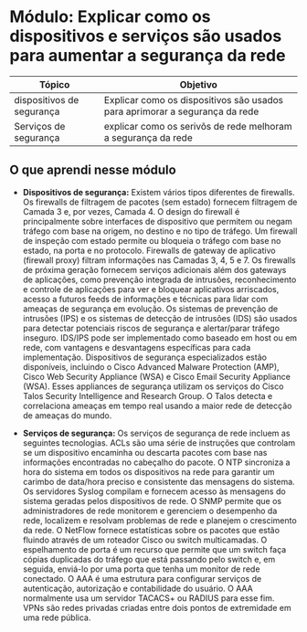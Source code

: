 # Módulo: Explicar como os dispositivos e serviços são usados para aumentar a segurança da rede

|Tópico               |         Objetivo          |
|---------------------|---------------------------|
|dispositivos de segurança | Explicar como os dispositivos são usados para aprimorar a segurança da rede |
|Serviços de segurança| explicar como os serivõs de rede melhoram a segurança da rede|

## O que aprendi nesse módulo

- **Dispositivos de segurança:** Existem vários tipos diferentes de firewalls. Os firewalls de filtragem de pacotes (sem estado) fornecem filtragem de Camada 3 e, por vezes, Camada 4. O design do firewall é principalmente sobre interfaces de dispositivo que permitem ou negam tráfego com base na origem, no destino e no tipo de tráfego. Um firewall de inspeção com estado permite ou bloqueia o tráfego com base no estado, na porta e no protocolo. Firewalls de gateway de aplicativo (firewall proxy) filtram informações nas Camadas 3, 4, 5 e 7. Os firewalls de próxima geração fornecem serviços adicionais além dos gateways de aplicações, como prevenção integrada de intrusões, reconhecimento e controle de aplicações para ver e bloquear aplicativos arriscados, acesso a futuros feeds de informações e técnicas para lidar com ameaças de segurança em evolução. Os sistemas de prevenção de intrusões (IPS) e os sistemas de detecção de intrusões (IDS) são usados para detectar potenciais riscos de segurança e alertar/parar tráfego inseguro. IDS/IPS pode ser implementado como baseado em host ou em rede, com vantagens e desvantagens específicas para cada implementação. Dispositivos de segurança especializados estão disponíveis, incluindo o Cisco Advanced Malware Protection (AMP), Cisco Web Security Appliance (WSA) e Cisco Email Security Appliance (WSA). Esses appliances de segurança utilizam os serviços do Cisco Talos Security Intelligence and Research Group. O Talos detecta e correlaciona ameaças em tempo real usando a maior rede de detecção de ameaças do mundo.

- **Serviços de segurança:** Os serviços de segurança de rede incluem as seguintes tecnologias. ACLs são uma série de instruções que controlam se um dispositivo encaminha ou descarta pacotes com base nas informações encontradas no cabeçalho do pacote. O NTP sincroniza a hora do sistema em todos os dispositivos na rede para garantir um carimbo de data/hora preciso e consistente das mensagens do sistema. Os servidores Syslog compilam e fornecem acesso às mensagens do sistema geradas pelos dispositivos de rede. O SNMP permite que os administradores de rede monitorem e gerenciem o desempenho da rede, localizem e resolvam problemas de rede e planejem o crescimento da rede. O NetFlow fornece estatísticas sobre os pacotes que estão fluindo através de um roteador Cisco ou switch multicamadas. O espelhamento de porta é um recurso que permite que um switch faça cópias duplicadas do tráfego que está passando pelo switch e, em seguida, enviá-lo por uma porta que tenha um monitor de rede conectado. O AAA é uma estrutura para configurar serviços de autenticação, autorização e contabilidade do usuário. O AAA normalmente usa um servidor TACACS+ ou RADIUS para esse fim. VPNs são redes privadas criadas entre dois pontos de extremidade em uma rede pública.

